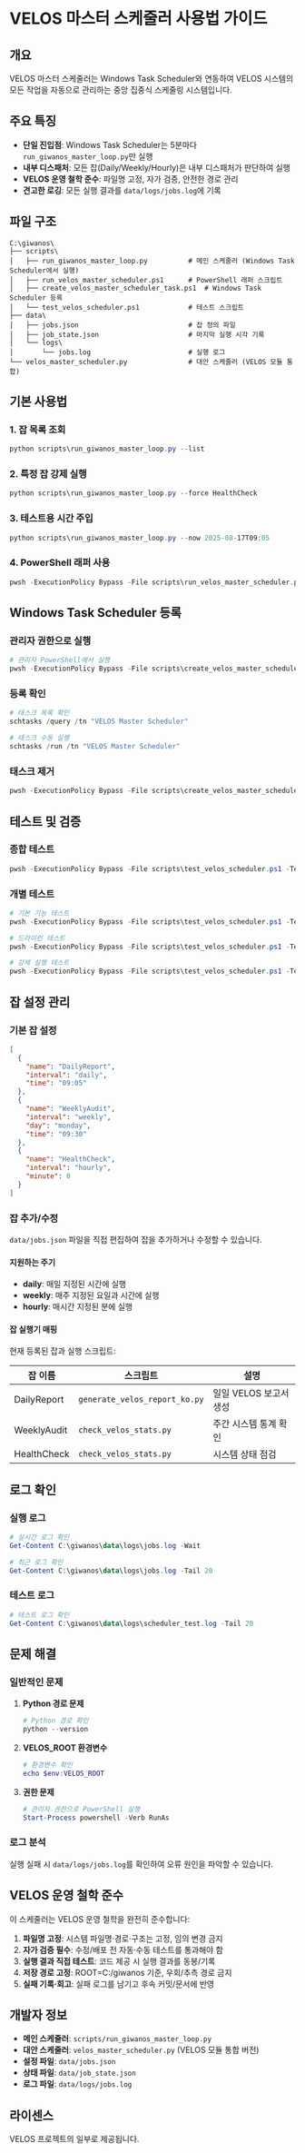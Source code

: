 # VELOS 마스터 스케줄러 사용법 가이드

## 개요

VELOS 마스터 스케줄러는 Windows Task Scheduler와 연동하여 VELOS 시스템의 모든 작업을 자동으로 관리하는 중앙 집중식 스케줄링 시스템입니다.

## 주요 특징

- **단일 진입점**: Windows Task Scheduler는 5분마다 `run_giwanos_master_loop.py`만 실행
- **내부 디스패처**: 모든 잡(Daily/Weekly/Hourly)은 내부 디스패처가 판단하여 실행
- **VELOS 운영 철학 준수**: 파일명 고정, 자가 검증, 안전한 경로 관리
- **견고한 로깅**: 모든 실행 결과를 `data/logs/jobs.log`에 기록

## 파일 구조

```
C:\giwanos\
├── scripts\
│   ├── run_giwanos_master_loop.py          # 메인 스케줄러 (Windows Task Scheduler에서 실행)
│   ├── run_velos_master_scheduler.ps1      # PowerShell 래퍼 스크립트
│   ├── create_velos_master_scheduler_task.ps1  # Windows Task Scheduler 등록
│   └── test_velos_scheduler.ps1            # 테스트 스크립트
├── data\
│   ├── jobs.json                           # 잡 정의 파일
│   ├── job_state.json                      # 마지막 실행 시각 기록
│   └── logs\
│       └── jobs.log                        # 실행 로그
└── velos_master_scheduler.py               # 대안 스케줄러 (VELOS 모듈 통합)
```

## 기본 사용법

### 1. 잡 목록 조회

```powershell
python scripts\run_giwanos_master_loop.py --list
```

### 2. 특정 잡 강제 실행

```powershell
python scripts\run_giwanos_master_loop.py --force HealthCheck
```

### 3. 테스트용 시간 주입

```powershell
python scripts\run_giwanos_master_loop.py --now 2025-08-17T09:05
```

### 4. PowerShell 래퍼 사용

```powershell
pwsh -ExecutionPolicy Bypass -File scripts\run_velos_master_scheduler.ps1 -DryRun -Verbose
```

## Windows Task Scheduler 등록

### 관리자 권한으로 실행

```powershell
# 관리자 PowerShell에서 실행
pwsh -ExecutionPolicy Bypass -File scripts\create_velos_master_scheduler_task.ps1
```

### 등록 확인

```powershell
# 태스크 목록 확인
schtasks /query /tn "VELOS Master Scheduler"

# 태스크 수동 실행
schtasks /run /tn "VELOS Master Scheduler"
```

### 태스크 제거

```powershell
pwsh -ExecutionPolicy Bypass -File scripts\create_velos_master_scheduler_task.ps1 -Remove
```

## 테스트 및 검증

### 종합 테스트

```powershell
pwsh -ExecutionPolicy Bypass -File scripts\test_velos_scheduler.ps1 -TestType all
```

### 개별 테스트

```powershell
# 기본 기능 테스트
pwsh -ExecutionPolicy Bypass -File scripts\test_velos_scheduler.ps1 -TestType basic

# 드라이런 테스트
pwsh -ExecutionPolicy Bypass -File scripts\test_velos_scheduler.ps1 -TestType dry-run

# 강제 실행 테스트
pwsh -ExecutionPolicy Bypass -File scripts\test_velos_scheduler.ps1 -TestType force
```

## 잡 설정 관리

### 기본 잡 설정

```json
[
  {
    "name": "DailyReport",
    "interval": "daily",
    "time": "09:05"
  },
  {
    "name": "WeeklyAudit", 
    "interval": "weekly",
    "day": "monday",
    "time": "09:30"
  },
  {
    "name": "HealthCheck",
    "interval": "hourly",
    "minute": 0
  }
]
```

### 잡 추가/수정

`data/jobs.json` 파일을 직접 편집하여 잡을 추가하거나 수정할 수 있습니다.

#### 지원하는 주기

- **daily**: 매일 지정된 시간에 실행
- **weekly**: 매주 지정된 요일과 시간에 실행
- **hourly**: 매시간 지정된 분에 실행

#### 잡 실행기 매핑

현재 등록된 잡과 실행 스크립트:

| 잡 이름 | 스크립트 | 설명 |
|---------|----------|------|
| DailyReport | `generate_velos_report_ko.py` | 일일 VELOS 보고서 생성 |
| WeeklyAudit | `check_velos_stats.py` | 주간 시스템 통계 확인 |
| HealthCheck | `check_velos_stats.py` | 시스템 상태 점검 |

## 로그 확인

### 실행 로그

```powershell
# 실시간 로그 확인
Get-Content C:\giwanos\data\logs\jobs.log -Wait

# 최근 로그 확인
Get-Content C:\giwanos\data\logs\jobs.log -Tail 20
```

### 테스트 로그

```powershell
# 테스트 로그 확인
Get-Content C:\giwanos\data\logs\scheduler_test.log -Tail 20
```

## 문제 해결

### 일반적인 문제

1. **Python 경로 문제**
   ```powershell
   # Python 경로 확인
   python --version
   ```

2. **VELOS_ROOT 환경변수**
   ```powershell
   # 환경변수 확인
   echo $env:VELOS_ROOT
   ```

3. **권한 문제**
   ```powershell
   # 관리자 권한으로 PowerShell 실행
   Start-Process powershell -Verb RunAs
   ```

### 로그 분석

실행 실패 시 `data/logs/jobs.log`를 확인하여 오류 원인을 파악할 수 있습니다.

## VELOS 운영 철학 준수

이 스케줄러는 VELOS 운영 철학을 완전히 준수합니다:

1. **파일명 고정**: 시스템 파일명·경로·구조는 고정, 임의 변경 금지
2. **자가 검증 필수**: 수정/배포 전 자동·수동 테스트를 통과해야 함
3. **실행 결과 직접 테스트**: 코드 제공 시 실행 결과를 동봉/기록
4. **저장 경로 고정**: ROOT=C:/giwanos 기준, 우회/추측 경로 금지
5. **실패 기록·회고**: 실패 로그를 남기고 후속 커밋/문서에 반영

## 개발자 정보

- **메인 스케줄러**: `scripts/run_giwanos_master_loop.py`
- **대안 스케줄러**: `velos_master_scheduler.py` (VELOS 모듈 통합 버전)
- **설정 파일**: `data/jobs.json`
- **상태 파일**: `data/job_state.json`
- **로그 파일**: `data/logs/jobs.log`

## 라이센스

VELOS 프로젝트의 일부로 제공됩니다.
